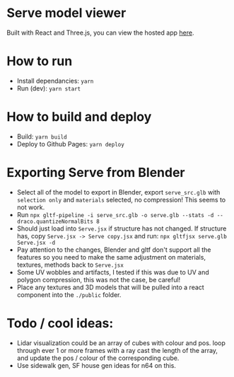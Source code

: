 # Serve model viewer
Built with React and Three.js, you can view the hosted app [here](https://engerb.github.io/serve_model_viewer/).

<!-- ![Demo](demo/demo.gif?raw=true "Demo") -->

# How to run
* Install dependancies: `yarn`
* Run (dev): `yarn start`

# How to build and deploy
* Build: `yarn build`
* Deploy to Github Pages: `yarn deploy`

# Exporting Serve from Blender
* Select all of the model to export in Blender, export `serve_src.glb` with `selection only` and `materials` selected, no compression! This seems to not work.
* Run `npx gltf-pipeline -i serve_src.glb -o serve.glb --stats -d --draco.quantizeNormalBits 8`
* Should just load into `Serve.jsx` if structure has not changed. If structure has, copy `Serve.jsx -> Serve copy.jsx` and run: `npx gltfjsx serve.glb Serve.jsx -d`
* Pay attention to the changes, Blender and gltf don't support all the features so you need to make the same adjustment on materials, textures, methods back to `Serve.jsx`
* Some UV wobbles and artifacts, I tested if this was due to UV and polygon compression, this was not the case, be careful! 
* Place any textures and 3D models that will be pulled into a react component into the `./public` folder.

# Todo / cool ideas:
* Lidar visualization could be an array of cubes with colour and pos. loop through ever 1 or more frames with a ray cast the length of the array, and update the pos / colour of the corresponding cube.
* Use sidewalk gen, SF house gen ideas for n64 on this.